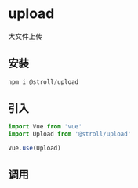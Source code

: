 # upload
大文件上传

## 安装

```js
npm i @stroll/upload

```
## 引入
```js
import Vue from 'vue'
import Upload from '@stroll/upload'

Vue.use(Upload)

```
## 调用
```html

```